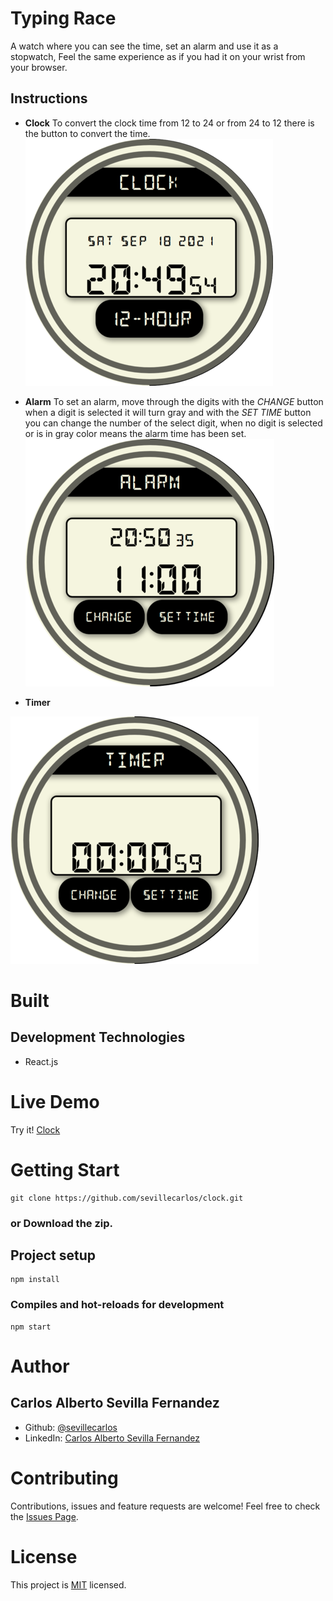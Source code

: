 # Typing Race
A watch where you can see the time, set an alarm and use it as a stopwatch, Feel the same experience as if you had it on your wrist from your browser.

## Instructions 
* **Clock**
To convert the clock time from 12 to 24 or from 24 to 12 there is the button to convert the time.
![Clock Image!](/assets/images/clock-image.png "Clock ")

* **Alarm**
To set an alarm, move through the digits with the *CHANGE* button when a digit is selected it will turn gray and with the *SET TIME* button you can change the number of the select digit, when no digit is selected or is in gray color means the alarm time has been set.
![Alarm Image!](/assets/images/alarm-image.png "Alarm ")

* **Timer**

![Timer Image!](/assets/images/timer-image.png "Timer ")

# Built
## Development Technologies
- React.js

# Live Demo
Try it! [Clock](https://clock-alarm-timer.netlify.app/)

# Getting Start
```
git clone https://github.com/sevillecarlos/clock.git
```
### or Download the zip.
## Project setup
```
npm install
```
### Compiles and hot-reloads for development
```
npm start
```
# Author
## Carlos Alberto Sevilla Fernandez
* Github: [@sevillecarlos](https://github.com/sevillecarlos)
* LinkedIn: [Carlos Alberto Sevilla Fernandez](https://github.com/sevillecarlos)

# Contributing
Contributions, issues and feature requests are welcome!
Feel free to check the [Issues Page](https://github.com/sevillecarlos/typing-race/issues).

# License
This project is [MIT](https://opensource.org/licenses/MIT) licensed.



